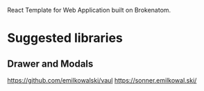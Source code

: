 React Template for Web Application built on Brokenatom.

# Suggested libraries

## Drawer and Modals
https://github.com/emilkowalski/vaul
https://sonner.emilkowal.ski/
